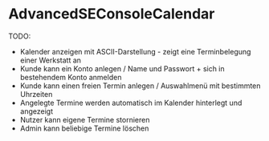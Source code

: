 # AdvancedSEConsoleCalendar

TODO:

- Kalender anzeigen mit ASCII-Darstellung - zeigt eine Terminbelegung einer Werkstatt an
- Kunde kann ein Konto anlegen / Name und Passwort + sich in bestehendem Konto anmelden
- Kunde kann einen freien Termin anlegen / Auswahlmenü mit bestimmten Uhrzeiten
- Angelegte Termine werden automatisch im Kalender hinterlegt und angezeigt
- Nutzer kann eigene Termine stornieren
- Admin kann beliebige Termine löschen
